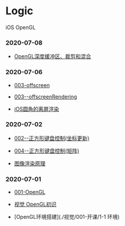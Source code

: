 # Logic
iOS OpenGL


### 2020-07-08

- [OpenGL深度缓冲区、裁剪和混合](https://www.jianshu.com/p/f8e3a6443b20)


### 2020-07-06

- [003-offscreen](./视觉/003-offscreen)
- [003--offscreenRendering](./视觉/code/003--offscreenRendering)

- [iOS圆角的离屏渲染](https://juejin.im/post/5f0339505188252e817c6c02)

### 2020-07-02

- [002--正方形键盘控制(坐标更新)](./视觉/code/002--正方形键盘控制\(坐标更新\))
- [004--正方形键盘控制(矩阵)](./视觉/code/004--正方形键盘控制\(矩阵\))

- [图像渲染原理](http://chuquan.me/2018/09/25/ios-graphics-render-principle/)

### 2020-07-01 

- [001-OpenGL](./视觉/code/01OpenGL)

- [视觉 OpenGL初识](./视觉/001-开课)
- [OpenGL环境搭建](./视觉/001-开课/1-1 环境)